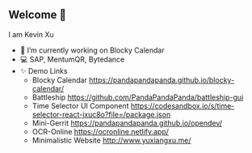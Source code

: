 ## Welcome 👋
I am Kevin Xu
- 🔭 I’m currently working on Blocky Calendar
- 💻 SAP, MentumQR, Bytedance
- ✨ Demo Links
  * Blocky Calendar https://pandapandapanda.github.io/blocky-calendar/
  * Battleship https://github.com/PandaPandaPanda/battleship-gui
  * Time Selector UI Component https://codesandbox.io/s/time-selector-react-jxuc8o?file=/package.json
  * Mini-Gerrit https://pandapandapanda.github.io/opendev/
  * OCR-Online https://ocronline.netlify.app/
  * Minimalistic Website http://www.yuxiangxu.me/

<!--
**PandaPandaPanda/PandaPandaPanda** is a ✨ _special_ ✨ repository because its `README.md` (this file) appears on your GitHub profile.

Here are some ideas to get you started:

- 🔭 I’m currently working on ...
- 🌱 I’m currently learning ...
- 👯 I’m looking to collaborate on ...
- 🤔 I’m looking for help with ...
- 💬 Ask me about ...
- 📫 How to reach me: ...
- 😄 Pronouns: ...
- ⚡ Fun fact: ...
-->

